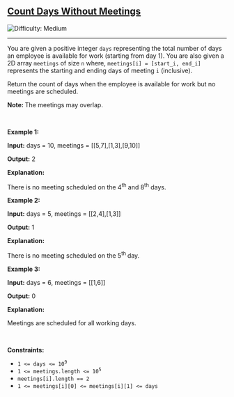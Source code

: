 <h2><a href="https://leetcode.com/problems/count-days-without-meetings">Count Days Without Meetings</a></h2> <img src='https://img.shields.io/badge/Difficulty-Medium-orange' alt='Difficulty: Medium' /><hr><p>You are given a positive integer <code>days</code> representing the total number of days an employee is available for work (starting from day 1). You are also given a 2D array <code>meetings</code> of size <code>n</code> where, <code>meetings[i] = [start_i, end_i]</code> represents the starting and ending days of meeting <code>i</code> (inclusive).</p>

<p>Return the count of days when the employee is available for work but no meetings are scheduled.</p>

<p><strong>Note: </strong>The meetings may overlap.</p>

<p>&nbsp;</p>
<p><strong class="example">Example 1:</strong></p>

<div class="example-block">
<p><strong>Input:</strong> <span class="example-io">days = 10, meetings = [[5,7],[1,3],[9,10]]</span></p>

<p><strong>Output:</strong> <span class="example-io">2</span></p>

<p><strong>Explanation:</strong></p>

<p>There is no meeting scheduled on the 4<sup>th</sup> and 8<sup>th</sup> days.</p>
</div>

<p><strong class="example">Example 2:</strong></p>

<div class="example-block">
<p><strong>Input:</strong> <span class="example-io">days = 5, meetings = [[2,4],[1,3]]</span></p>

<p><strong>Output:</strong> <span class="example-io">1</span></p>

<p><strong>Explanation:</strong></p>

<p>There is no meeting scheduled on the 5<sup>th </sup>day.</p>
</div>

<p><strong class="example">Example 3:</strong></p>

<div class="example-block">
<p><strong>Input:</strong> <span class="example-io">days = 6, meetings = [[1,6]]</span></p>

<p><strong>Output:</strong> 0</p>

<p><strong>Explanation:</strong></p>

<p>Meetings are scheduled for all working days.</p>
</div>

<p>&nbsp;</p>
<p><strong>Constraints:</strong></p>

<ul>
	<li><code>1 &lt;= days &lt;= 10<sup>9</sup></code></li>
	<li><code>1 &lt;= meetings.length &lt;= 10<sup>5</sup></code></li>
	<li><code>meetings[i].length == 2</code></li>
	<li><code><font face="monospace">1 &lt;= meetings[i][0] &lt;= meetings[i][1] &lt;= days</font></code></li>
</ul>
